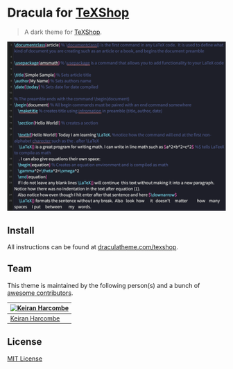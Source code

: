 # Dracula for [TeXShop](https://pages.uoregon.edu/koch/texshop/)

> A dark theme for [TeXShop](https://pages.uoregon.edu/koch/texshop/).

![Screenshot](./screenshot.png)

## Install

All instructions can be found at [draculatheme.com/texshop](https://draculatheme.com/texshop).

## Team

This theme is maintained by the following person(s) and a bunch of [awesome contributors](https://github.com/dracula/texshop/graphs/contributors).

[![Keiran Harcombe](https://github.com/kjharcombe.png?size=100)](https://github.com/kjharcombe) |
--- |
[Keiran Harcombe](https://github.com/kjharcombe) |

## License

[MIT License](./LICENSE)
